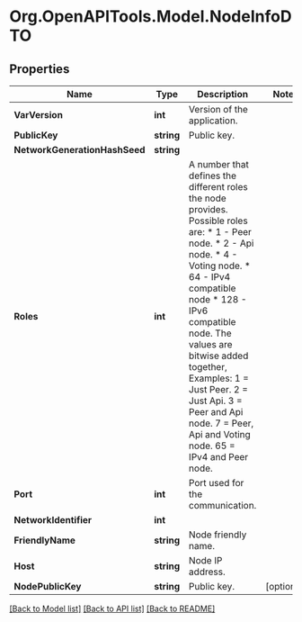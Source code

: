 # Org.OpenAPITools.Model.NodeInfoDTO

## Properties

Name | Type | Description | Notes
------------ | ------------- | ------------- | -------------
**VarVersion** | **int** | Version of the application. | 
**PublicKey** | **string** | Public key. | 
**NetworkGenerationHashSeed** | **string** |  | 
**Roles** | **int** | A number that defines the different roles the node provides. Possible roles are: * 1 - Peer node. * 2 - Api node. * 4 - Voting node. * 64 - IPv4 compatible node * 128 - IPv6 compatible node.  The values are bitwise added together, Examples: 1 &#x3D; Just Peer. 2 &#x3D; Just Api. 3 &#x3D; Peer and Api node. 7 &#x3D; Peer, Api and Voting node. 65 &#x3D; IPv4 and Peer node.  | 
**Port** | **int** | Port used for the communication. | 
**NetworkIdentifier** | **int** |  | 
**FriendlyName** | **string** | Node friendly name. | 
**Host** | **string** | Node IP address. | 
**NodePublicKey** | **string** | Public key. | [optional] 

[[Back to Model list]](../README.md#documentation-for-models) [[Back to API list]](../README.md#documentation-for-api-endpoints) [[Back to README]](../README.md)

